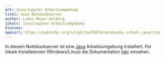 ```yaml
---
art: Java/Jupyter Arbeitsumgebung
titel: Java Notebookserver
author: Lukas Meyer-Hilberg
inhalt: Java/Jupyter Arbeitsumgebung
klassen: 
openurl: https://mybinder.org/v2/gh/tna76874/notebooks-school-java/stable
---
```

In diesem Notebookserver ist eine [Java](https://github.com/SpencerPark/IJava/releases) Arbeitsumgebung installiert. Für lokale Installationen (Windows/Linux) die Dokumentation [hier](https://raw.githubusercontent.com/tna76874/podjava/main/doc/podjava.pdf) einsehen.